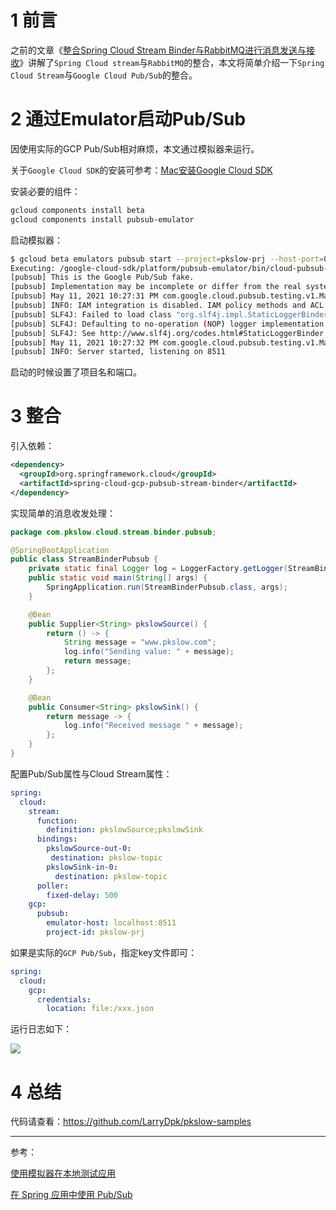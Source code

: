 # 1 前言

之前的文章《[整合Spring Cloud Stream Binder与RabbitMQ进行消息发送与接收](https://www.pkslow.com/archives/spring-cloud-stream-binder-rabbit)》讲解了`Spring Cloud stream`与`RabbitMQ`的整合，本文将简单介绍一下`Spring Cloud Stream`与`Google Cloud Pub/Sub`的整合。



# 2 通过Emulator启动Pub/Sub

因使用实际的GCP Pub/Sub相对麻烦，本文通过模拟器来运行。

关于`Google Cloud SDK`的安装可参考：[Mac安装Google Cloud SDK](https://www.pkslow.com/archives/mac-install-gcp-sdk)

安装必要的组件：

```bash
gcloud components install beta
gcloud components install pubsub-emulator
```



启动模拟器：

```bash
$ gcloud beta emulators pubsub start --project=pkslow-prj --host-port=0.0.0.0:8511
Executing: /google-cloud-sdk/platform/pubsub-emulator/bin/cloud-pubsub-emulator --host=0.0.0.0 --port=8511
[pubsub] This is the Google Pub/Sub fake.
[pubsub] Implementation may be incomplete or differ from the real system.
[pubsub] May 11, 2021 10:27:31 PM com.google.cloud.pubsub.testing.v1.Main main
[pubsub] INFO: IAM integration is disabled. IAM policy methods and ACL checks are not supported
[pubsub] SLF4J: Failed to load class "org.slf4j.impl.StaticLoggerBinder".
[pubsub] SLF4J: Defaulting to no-operation (NOP) logger implementation
[pubsub] SLF4J: See http://www.slf4j.org/codes.html#StaticLoggerBinder for further details.
[pubsub] May 11, 2021 10:27:32 PM com.google.cloud.pubsub.testing.v1.Main main
[pubsub] INFO: Server started, listening on 8511
```

启动的时候设置了项目名和端口。



# 3 整合

引入依赖：

```xml
<dependency>
  <groupId>org.springframework.cloud</groupId>
  <artifactId>spring-cloud-gcp-pubsub-stream-binder</artifactId>
</dependency>
```



实现简单的消息收发处理：

```java
package com.pkslow.cloud.stream.binder.pubsub;

@SpringBootApplication
public class StreamBinderPubsub {
    private static final Logger log = LoggerFactory.getLogger(StreamBinderPubsub.class);
    public static void main(String[] args) {
        SpringApplication.run(StreamBinderPubsub.class, args);
    }

    @Bean
    public Supplier<String> pkslowSource() {
        return () -> {
            String message = "www.pkslow.com";
            log.info("Sending value: " + message);
            return message;
        };
    }

    @Bean
    public Consumer<String> pkslowSink() {
        return message -> {
            log.info("Received message " + message);
        };
    }
}
```



配置Pub/Sub属性与Cloud Stream属性：

```yaml
spring:
  cloud:
    stream:
      function:
        definition: pkslowSource;pkslowSink
      bindings:
        pkslowSource-out-0:
         destination: pkslow-topic
        pkslowSink-in-0:
          destination: pkslow-topic
      poller:
        fixed-delay: 500
    gcp:
      pubsub:
        emulator-host: localhost:8511
        project-id: pkslow-prj
```

如果是实际的`GCP Pub/Sub`，指定key文件即可：

```yaml
spring:
  cloud:
    gcp:
      credentials:
        location: file:/xxx.json
```



运行日志如下：

![](https://pkslow.oss-cn-shenzhen.aliyuncs.com/images/2021/05/spring-cloud-stream-binder-pubsub.logs.png)



# 4 总结

代码请查看：https://github.com/LarryDpk/pkslow-samples



---

参考：

[使用模拟器在本地测试应用](https://cloud.google.com/pubsub/docs/emulator?hl=zh-cn)

[在 Spring 应用中使用 Pub/Sub](https://cloud.google.com/pubsub/docs/spring#using-spring-cloud-stream-binder)


